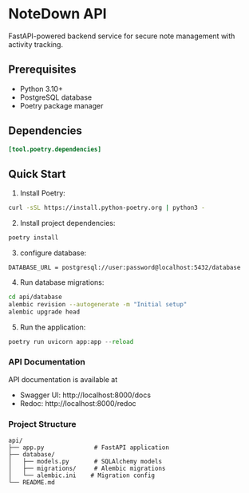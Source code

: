 # NoteDown API

FastAPI-powered backend service for secure note management with activity tracking.

## Prerequisites

- Python 3.10+
- PostgreSQL database
- Poetry package manager

## Dependencies

```toml
[tool.poetry.dependencies]
```

## Quick Start

1. Install Poetry:

```bash
curl -sSL https://install.python-poetry.org | python3 -
```

2. Install project dependencies:

```python
poetry install
```

3. configure database:
```env
DATABASE_URL = postgresql://user:password@localhost:5432/database
```

4. Run database migrations:
```bash
cd api/database
alembic revision --autogenerate -m "Initial setup"
alembic upgrade head
```

5. Run the application:
```python
poetry run uvicorn app:app --reload
```

### API Documentation
API documentation is available at
- Swagger UI: http://localhost:8000/docs
- Redoc: http://localhost:8000/redoc

### Project Structure

```
api/
├── app.py              # FastAPI application
├── database/
│   ├── models.py       # SQLAlchemy models
│   ├── migrations/     # Alembic migrations
│   └── alembic.ini    # Migration config
└── README.md
```


